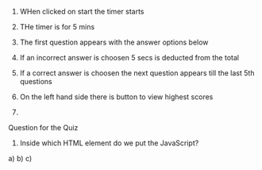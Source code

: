 
1. WHen clicked on start the timer starts 

2. THe timer is for 5 mins 

3. The first question appears with the answer options below

4. If an incorrect answer is choosen 5 secs is deducted from the total

5. If a correct answer is choosen the next question appears till the last 5th questions

6. On the left hand side there is button to view highest scores

7. 















Question for the Quiz

1. Inside which HTML element do we put the JavaScript?

a) <javascript>  b) <scripting> c) <script> d) <js>

2. Where is the correct place to insert a JavaScript?

a) The <body> scetion
b) The <head> section
c) Both the <head> and the <body> Section are correct

3. How do you write "Hello World" in an alert box?

a) How do you call a function named "myFunction"?

a) myFunction()
b) call myFunction()
c) call function myFunction()

4. How can you add a comment in a JavaScript?

a) <!--This is a comment>
b) 'This is a comment
c) //This is a comment

5. JavaScript is the same as Java.

a) True
b) False